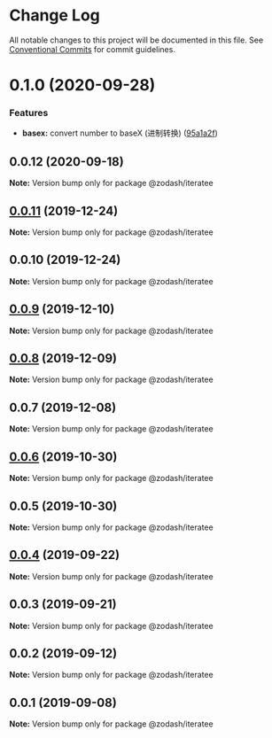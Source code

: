 # Change Log

All notable changes to this project will be documented in this file.
See [Conventional Commits](https://conventionalcommits.org) for commit guidelines.

# 0.1.0 (2020-09-28)


### Features

* **basex:** convert number to baseX (进制转换) ([95a1a2f](https://github.com/zcorky/zodash/commit/95a1a2f361d73de5caa3b8e297c1643e97e40983))





## 0.0.12 (2020-09-18)

**Note:** Version bump only for package @zodash/iteratee





## [0.0.11](https://github.com/zcorky/zodash/compare/@zodash/iteratee@0.0.10...@zodash/iteratee@0.0.11) (2019-12-24)

**Note:** Version bump only for package @zodash/iteratee





## 0.0.10 (2019-12-24)

**Note:** Version bump only for package @zodash/iteratee





## [0.0.9](https://github.com/zcorky/zodash/compare/@zodash/iteratee@0.0.8...@zodash/iteratee@0.0.9) (2019-12-10)

**Note:** Version bump only for package @zodash/iteratee





## [0.0.8](https://github.com/zcorky/zodash/compare/@zodash/iteratee@0.0.7...@zodash/iteratee@0.0.8) (2019-12-09)

**Note:** Version bump only for package @zodash/iteratee





## 0.0.7 (2019-12-08)

**Note:** Version bump only for package @zodash/iteratee





## [0.0.6](https://github.com/zcorky/zodash/compare/@zodash/iteratee@0.0.5...@zodash/iteratee@0.0.6) (2019-10-30)

**Note:** Version bump only for package @zodash/iteratee





## 0.0.5 (2019-10-30)

**Note:** Version bump only for package @zodash/iteratee





## [0.0.4](https://github.com/zcorky/zodash/compare/@zodash/iteratee@0.0.3...@zodash/iteratee@0.0.4) (2019-09-22)

**Note:** Version bump only for package @zodash/iteratee





## 0.0.3 (2019-09-21)

**Note:** Version bump only for package @zodash/iteratee





## 0.0.2 (2019-09-12)

**Note:** Version bump only for package @zodash/iteratee





## 0.0.1 (2019-09-08)

**Note:** Version bump only for package @zodash/iteratee
